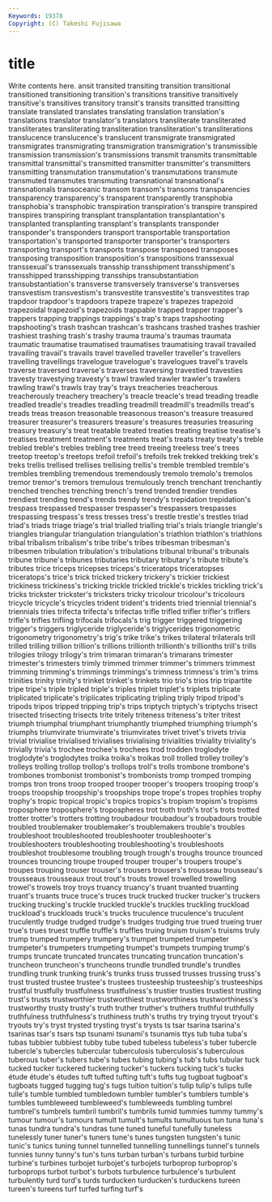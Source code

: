 ```yaml
---
Keywords: 19378 
Copyright: (C) Takeshi Fujisawa
---
```


# title

Write contents here.
ansit transited transiting transition transitional transitioned transitioning
transition's transitions transitive transitively transitive's transitives transitory transit's transits transitted
transitting translate translated translates translating translation translation's translations translator translator's
translators transliterate transliterated transliterates transliterating transliteration transliteration's transliterations translucence translucence's
translucent transmigrate transmigrated transmigrates transmigrating transmigration transmigration's transmissible transmission transmission's
transmissions transmit transmits transmittable transmittal transmittal's transmitted transmitter transmitter's transmitters
transmitting transmutation transmutation's transmutations transmute transmuted transmutes transmuting transnational transnational's
transnationals transoceanic transom transom's transoms transparencies transparency transparency's transparent transparently
transphobia transphobia's transphobic transpiration transpiration's transpire transpired transpires transpiring transplant
transplantation transplantation's transplanted transplanting transplant's transplants transponder transponder's transponders transport
transportable transportation transportation's transported transporter transporter's transporters transporting transport's transports
transpose transposed transposes transposing transposition transposition's transpositions transsexual transsexual's transsexuals
transship transshipment transshipment's transshipped transshipping transships transubstantiation transubstantiation's transverse transversely
transverse's transverses transvestism transvestism's transvestite transvestite's transvestites trap trapdoor trapdoor's
trapdoors trapeze trapeze's trapezes trapezoid trapezoidal trapezoid's trapezoids trappable trapped
trapper trapper's trappers trapping trappings trappings's trap's traps trapshooting trapshooting's
trash trashcan trashcan's trashcans trashed trashes trashier trashiest trashing trash's
trashy trauma trauma's traumas traumata traumatic traumatise traumatised traumatises traumatising
travail travailed travailing travail's travails travel travelled traveller traveller's travellers
travelling travellings travelogue travelogue's travelogues travel's travels traverse traversed traverse's
traverses traversing travestied travesties travesty travestying travesty's trawl trawled trawler
trawler's trawlers trawling trawl's trawls tray tray's trays treacheries treacherous
treacherously treachery treachery's treacle treacle's tread treading treadle treadled treadle's
treadles treadling treadmill treadmill's treadmills tread's treads treas treason treasonable
treasonous treason's treasure treasured treasurer treasurer's treasurers treasure's treasures treasuries
treasuring treasury treasury's treat treatable treated treaties treating treatise treatise's
treatises treatment treatment's treatments treat's treats treaty treaty's treble trebled
treble's trebles trebling tree treed treeing treeless tree's trees treetop
treetop's treetops trefoil trefoil's trefoils trek trekked trekking trek's treks
trellis trellised trellises trellising trellis's tremble trembled tremble's trembles trembling
tremendous tremendously tremolo tremolo's tremolos tremor tremor's tremors tremulous tremulously
trench trenchant trenchantly trenched trenches trenching trench's trend trended trendier
trendies trendiest trending trend's trends trendy trendy's trepidation trepidation's trespass
trespassed trespasser trespasser's trespassers trespasses trespassing trespass's tress tresses tress's
trestle trestle's trestles triad triad's triads triage triage's trial trialled
trialling trial's trials triangle triangle's triangles triangular triangulation triangulation's triathlon
triathlon's triathlons tribal tribalism tribalism's tribe tribe's tribes tribesman tribesman's
tribesmen tribulation tribulation's tribulations tribunal tribunal's tribunals tribune tribune's tribunes
tributaries tributary tributary's tribute tribute's tributes trice triceps tricepses triceps's
triceratops triceratopses triceratops's trice's trick tricked trickery trickery's trickier trickiest
trickiness trickiness's tricking trickle trickled trickle's trickles trickling trick's tricks
trickster trickster's tricksters tricky tricolour tricolour's tricolours tricycle tricycle's tricycles
trident trident's tridents tried triennial triennial's triennials tries trifecta trifecta's
trifectas trifle trifled trifler trifler's triflers trifle's trifles trifling trifocals
trifocals's trig trigger triggered triggering trigger's triggers triglyceride triglyceride's triglycerides
trigonometric trigonometry trigonometry's trig's trike trike's trikes trilateral trilaterals trill
trilled trilling trillion trillion's trillions trillionth trillionth's trillionths trill's trills
trilogies trilogy trilogy's trim trimaran trimaran's trimarans trimester trimester's trimesters
trimly trimmed trimmer trimmer's trimmers trimmest trimming trimming's trimmings trimmings's
trimness trimness's trim's trims trinities trinity trinity's trinket trinket's trinkets
trio trio's trios trip tripartite tripe tripe's triple tripled triple's
triples triplet triplet's triplets triplicate triplicated triplicate's triplicates triplicating tripling
triply tripod tripod's tripods tripos tripped tripping trip's trips triptych
triptych's triptychs trisect trisected trisecting trisects trite tritely triteness triteness's
triter tritest triumph triumphal triumphant triumphantly triumphed triumphing triumph's triumphs
triumvirate triumvirate's triumvirates trivet trivet's trivets trivia trivial trivialise trivialised
trivialises trivialising trivialities triviality triviality's trivially trivia's trochee trochee's trochees
trod trodden troglodyte troglodyte's troglodytes troika troika's troikas troll trolled
trolley trolley's trolleys trolling trollop trollop's trollops troll's trolls trombone
trombone's trombones trombonist trombonist's trombonists tromp tromped tromping tromps tron
trons troop trooped trooper trooper's troopers trooping troop's troops troopship
troopship's troopships trope trope's tropes trophies trophy trophy's tropic tropical
tropic's tropics tropics's tropism tropism's tropisms troposphere troposphere's tropospheres trot
troth troth's trot's trots trotted trotter trotter's trotters trotting troubadour
troubadour's troubadours trouble troubled troublemaker troublemaker's troublemakers trouble's troubles troubleshoot
troubleshooted troubleshooter troubleshooter's troubleshooters troubleshooting troubleshooting's troubleshoots troubleshot troublesome troubling
trough trough's troughs trounce trounced trounces trouncing troupe trouped trouper
trouper's troupers troupe's troupes trouping trouser trouser's trousers trousers's trousseau
trousseau's trousseaus trousseaux trout trout's trouts trowel trowelled trowelling trowel's
trowels troy troys truancy truancy's truant truanted truanting truant's truants
truce truce's truces truck trucked trucker trucker's truckers trucking trucking's
truckle truckled truckle's truckles truckling truckload truckload's truckloads truck's trucks
truculence truculence's truculent truculently trudge trudged trudge's trudges trudging true
trued trueing truer true's trues truest truffle truffle's truffles truing
truism truism's truisms truly trump trumped trumpery trumpery's trumpet trumpeted
trumpeter trumpeter's trumpeters trumpeting trumpet's trumpets trumping trump's trumps truncate
truncated truncates truncating truncation truncation's truncheon truncheon's truncheons trundle trundled
trundle's trundles trundling trunk trunking trunk's trunks truss trussed trusses
trussing truss's trust trusted trustee trustee's trustees trusteeship trusteeship's trusteeships
trustful trustfully trustfulness trustfulness's trustier trusties trustiest trusting trust's trusts
trustworthier trustworthiest trustworthiness trustworthiness's trustworthy trusty trusty's truth truther truther's
truthers truthful truthfully truthfulness truthfulness's truthiness truth's truths try trying
tryout tryout's tryouts try's tryst trysted trysting tryst's trysts ts
tsar tsarina tsarina's tsarinas tsar's tsars tsp tsunami tsunami's tsunamis
ttys tub tuba tuba's tubas tubbier tubbiest tubby tube tubed
tubeless tubeless's tuber tubercle tubercle's tubercles tubercular tuberculosis tuberculosis's tuberculous
tuberous tuber's tubers tube's tubes tubing tubing's tub's tubs tubular
tuck tucked tucker tuckered tuckering tucker's tuckers tucking tuck's tucks
étude étude's études tuft tufted tufting tuft's tufts tug tugboat
tugboat's tugboats tugged tugging tug's tugs tuition tuition's tulip tulip's
tulips tulle tulle's tumble tumbled tumbledown tumbler tumbler's tumblers tumble's
tumbles tumbleweed tumbleweed's tumbleweeds tumbling tumbrel tumbrel's tumbrels tumbril tumbril's
tumbrils tumid tummies tummy tummy's tumour tumour's tumours tumult tumult's
tumults tumultuous tun tuna tuna's tunas tundra tundra's tundras tune
tuned tuneful tunefully tuneless tunelessly tuner tuner's tuners tune's tunes
tungsten tungsten's tunic tunic's tunics tuning tunnel tunnelled tunnelling tunnellings
tunnel's tunnels tunnies tunny tunny's tun's tuns turban turban's turbans
turbid turbine turbine's turbines turbojet turbojet's turbojets turboprop turboprop's turboprops
turbot turbot's turbots turbulence turbulence's turbulent turbulently turd turd's turds
turducken turducken's turduckens tureen tureen's tureens turf turfed turfing turf's
